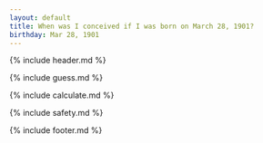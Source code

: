 ```yaml
---
layout: default
title: When was I conceived if I was born on March 28, 1901?
birthday: Mar 28, 1901
---
```


{% include header.md %}

{% include guess.md %}

{% include calculate.md %}

{% include safety.md %}

{% include footer.md %}



